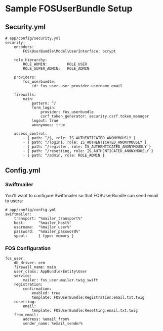 # Sample FOSUserBundle Setup

## Security.yml

    # app/config/security.yml
    security:
        encoders:
            FOS\UserBundle\Model\UserInterface: bcrypt

        role_hierarchy:
            ROLE_ADMIN:         ROLE_USER
            ROLE_SUPER_ADMIN:   ROLE_ADMIN

        providers:
            fos_userbundle:
                id: fos_user.user_provider.username_email

        firewalls:
            main:
                pattern: ^/
                form_login:
                    provider: fos_userbundle
                    csrf_token_generator: security.csrf.token_manager
                logout: true
                anonymous: true

        access_control:
            - { path: ^/$, role: IS_AUTHENTICATED_ANONYMOUSLY }
            - { path: ^/login$, role: IS_AUTHENTICATED_ANONYMOUSLY }
            - { path: ^/register, role: IS_AUTHENTICATED_ANONYMOUSLY }
            - { path: ^/resetting, role: IS_AUTHENTICATED_ANONYMOUSLY }
            - { path: ^/admin, role: ROLE_ADMIN }

## Config.yml

### Swiftmailer

You'll want to configure Swiftmailer so that FOSUserBundle can send email to users:

    # app/config/config.yml
    swiftmailer:
        transport: "%mailer_transport%"
        host:      "%mailer_host%"
        username:  "%mailer_user%"
        password:  "%mailer_password%"
        spool:     { type: memory }

### FOS Configuration

    fos_user:
        db_driver: orm
        firewall_name: main
        user_class: AppBundle\Entity\User
        service:
            mailer: fos_user.mailer.twig_swift
        registration:
            confirmation:
                enabled: true
                template: FOSUserBundle:Registration:email.txt.twig
        resetting:
            email:
                template: FOSUserBundle:Resetting:email.txt.twig
        from_email:
            address: %email_from%
            sender_name: %email_sender%